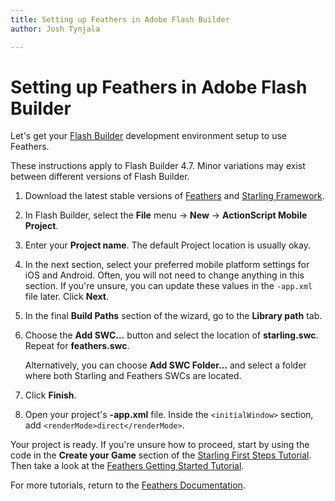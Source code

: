 ```yaml
---
title: Setting up Feathers in Adobe Flash Builder  
author: Josh Tynjala

---
```

# Setting up Feathers in Adobe Flash Builder

Let's get your [Flash Builder](http://www.adobe.com/products/flash-builder.html) development environment setup to use Feathers.

<aside class="info">These instructions apply to Flash Builder 4.7. Minor variations may exist between different versions of Flash Builder.</aside>

1. Download the latest stable versions of [Feathers](http://feathersui.com/download/) and [Starling Framework](http://gamua.com/starling/download/).

2. In Flash Builder, select the **File** menu → **New** → **ActionScript Mobile Project**.

3. Enter your **Project name**. The default Project location is usually okay.

4. In the next section, select your preferred mobile platform settings for iOS and Android. Often, you will not need to change anything in this section. If you're unsure, you can update these values in the `-app.xml` file later. Click **Next**.

5. In the final **Build Paths** section of the wizard, go to the **Library path** tab.

6. Choose the **Add SWC…** button and select the location of **starling.swc**. Repeat for **feathers.swc**.

	Alternatively, you can choose **Add SWC Folder…** and select a folder where both Starling and Feathers SWCs are located.

7. Click **Finish**.

8. Open your project's **-app.xml** file. Inside the `<initialWindow>` section, add `<renderMode>direct</renderMode>`.

Your project is ready. If you're unsure how to proceed, start by using the code in the **Create your Game** section of the [Starling First Steps Tutorial](http://gamua.com/starling/first-steps/). Then take a look at the [Feathers Getting Started Tutorial](getting-started.html).

For more tutorials, return to the [Feathers Documentation](index.html).


